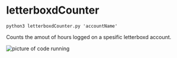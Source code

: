 # letterboxdCounter
```python3 letterboxdCounter.py 'accountName'  ```

Counts the amout of hours logged on a spesific letterboxd account.

![picture of code running](https://raw.githubusercontent.com/PeterLiessem/letterboxdCounter/main/running.png)
